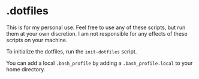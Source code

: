 # .dotfiles

This is for my personal use. Feel free to use any of these scripts, but run them
at your own discretion. I am not responsible for any effects of these scripts
on your machine.

To initialize the dotfiles, run the `init-dotfiles` script.

You can add a local `.bash_profile` by adding a `.bash_profile.local` to your
home directory.
